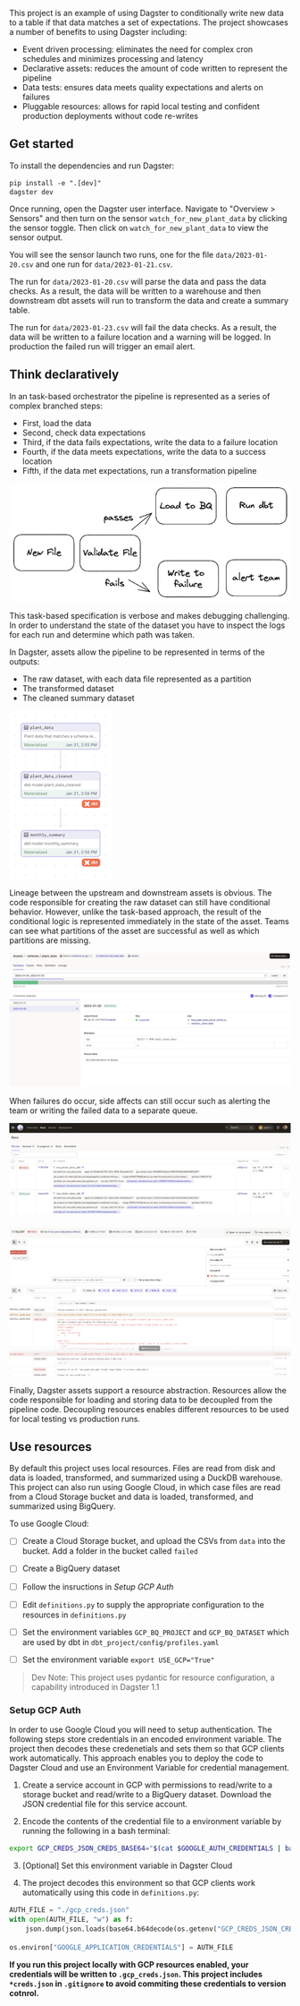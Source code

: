 
This project is an example of using Dagster to conditionally write new data to a table if that data matches a set of expectations. The project showcases a number of benefits to using Dagster including: 

- Event driven processing: eliminates the need for complex cron schedules and minimizes processing and latency
- Declarative assets: reduces the amount of code written to represent the pipeline 
- Data tests: ensures data meets quality expectations and alerts on failures
- Pluggable resources: allows for rapid local testing and confident production deployments without code re-writes


## Get started

To install the dependencies and run Dagster:

```
pip install -e ".[dev]"
dagster dev
```

Once running, open the Dagster user interface. Navigate to "Overview > Sensors" and then turn on the sensor `watch_for_new_plant_data` by clicking the sensor toggle. Then click on `watch_for_new_plant_data` to view the sensor output. 

You will see the sensor launch two runs, one for the file `data/2023-01-20.csv` and one run for `data/2023-01-21.csv`.

The run for `data/2023-01-20.csv` will parse the data and pass the data checks. As a result, the data will be written to a warehouse and then downstream dbt assets will run to transform the data and create a summary table.

The run for `data/2023-01-23.csv` will fail the data checks. As a result, the data will be written to a failure location and a warning will be logged. In production the failed run will trigger an email alert.

## Think declaratively 

In an task-based orchestrator the pipeline is represented as a series of complex branched steps:

- First, load the data 
- Second, check data expectations 
- Third, if the data fails expectations, write the data to a failure location 
- Fourth, if the data meets expectations, write the data to a success location 
- Fifth, if the data met expectations, run a transformation pipeline   

![](tasks.png)

This task-based specification is verbose and makes debugging challenging. In order to understand the state of the dataset you have to inspect the logs for each run and determine which path was taken. 

In Dagster, assets allow the pipeline to be represented in terms of the outputs:  

- The raw dataset, with each data file represented as a partition  
- The transformed dataset  
- The cleaned summary dataset 

![](assets.png)

Lineage between the upstream and downstream assets is obvious. The code responsible for creating the raw dataset can still have conditional behavior. However, unlike the task-based approach, the result of the conditional logic is represented immediately in the state of the asset. Teams can see what partitions of the asset are successful as well as which partitions are missing. 

![](asset_view.png)

When failures do occur, side affects can still occur such as alerting the team or writing the failed data to a separate queue.

![](runs.png)

![](handling_failure.png)

Finally, Dagster assets support a resource abstraction. Resources allow the code responsible for loading and storing data to be decoupled from the pipeline code. Decoupling resources enables different resources to be used for local testing vs production runs.

## Use resources

By default this project uses local resources. Files are read from disk and data is loaded, transformed, and summarized using a DuckDB warehouse. This project can also run using Google Cloud, in which case files are read from a Cloud Storage bucket and data is loaded, transformed, and summarized using BigQuery. 

To use Google Cloud: 

- [ ] Create a Cloud Storage bucket, and upload the CSVs from `data` into the bucket. Add a folder in the bucket called `failed`
- [ ] Create a BigQuery dataset
- [ ] Follow the insructions in *Setup GCP Auth*
- [ ] Edit `definitions.py` to supply the appropriate configuration to the resources in `definitions.py`
- [ ] Set the environment variables `GCP_BQ_PROJECT` and `GCP_BQ_DATASET` which are used by dbt in `dbt_project/config/profiles.yaml`

- [ ] Set the environment variable `export USE_GCP="True"`

> Dev Note: This project uses pydantic for resource configuration, a capability introduced in Dagster 1.1


### Setup GCP Auth

In order to use Google Cloud you will need to setup authentication. The following steps store credentials in an encoded environment variable. The project then decodes these credenetials and sets them so that GCP clients work automatically. This approach enables you to deploy the code to Dagster Cloud and use an Environment Variable for credential management. 

1. Create a service account in GCP with permissions to read/write to a storage bucket and read/write to a BigQuery dataset. Download the JSON credential file for this service account.

2. Encode the contents of the credential file to a environment variable by running the following in a bash terminal:

```bash
export GCP_CREDS_JSON_CREDS_BASE64="$(cat $GOOGLE_AUTH_CREDENTIALS | base64)"
```

3. [Optional] Set this environment variable in Dagster Cloud

4. The project decodes this environment so that GCP clients work automatically using this code in `definitions.py`: 

```python
AUTH_FILE = "./gcp_creds.json"
with open(AUTH_FILE, "w") as f:
    json.dump(json.loads(base64.b64decode(os.getenv("GCP_CREDS_JSON_CREDS_BASE64"))), f)

os.environ["GOOGLE_APPLICATION_CREDENTIALS"] = AUTH_FILE
```

**If you run this project locally with GCP resources enabled, your credentials will be written to `.gcp_creds.json`. This project includes `*creds.json` in `.gitignore` to avoid commiting these credentials to version cotnrol.** 

